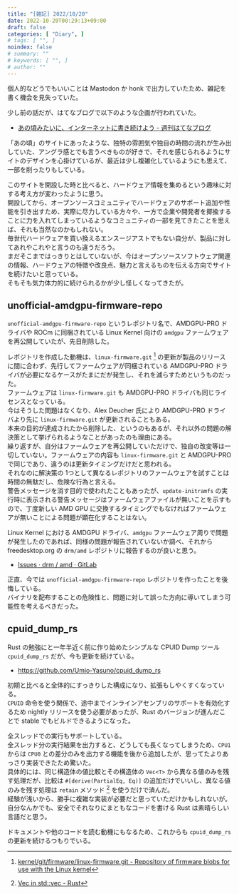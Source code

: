 ```yaml
---
title: "[雑記] 2022/10/20"
date: 2022-10-20T00:29:13+09:00
draft: false
categories: [ "Diary", ]
# tags: [ "", ]
noindex: false
# summary: ""
# keywords: [ "", ]
# author: ""
---
```


個人的などうでもいいことは Mastodon か honk で出力していたため、雑記を書く機会を見失っていた。  

少し前の話だが、はてなブログで以下のような企画が行われていた。  

 * [あの頃みたいに、インターネットに書き続けよう - 週刊はてなブログ](https://blog.hatenablog.com/entry/2022/06/13/180000)

「あの頃」のサイトにあったような、独特の雰囲気や独自の時間の流れが生み出していた、アングラ感とでも言うべきものが好きで、それを感じられるようにサイトのデザインを心掛けているが、最近は少し複雑化しているようにも思えて、一部を削ったりもしている。  

このサイトを開設した時と比べると、ハードウェア情報を集めるという趣味に対する考え方が変わったように思う。  
開設してから、オープンソースコミュニティでハードウェアのサポート追加や性能を引き出すため、実際に尽力している方々や、一方で企業や開発者を揶揄することに力を入れてしまっているようなコミュニティの一部を見てきたことを思えば、それも当然なのかもしれない。  
毎世代ハードウェアを買い換えるエンスージアストでもない自分が、製品に対してあれやこれやと言うのも違うだろう。  
まだそこまではっきりとはしていないが、今はオープンソースソフトウェア関連の情報、ハードウェアの特徴や改良点、魅力と言えるものを伝える方向でサイトを続けたいと思っている。  
そもそも気力体力的に続けられるかが少し怪しくなってきたが。  

## unofficial-amdgpu-firmware-repo
`unofficial-amdgpu-firmware-repo` というレポジトリ名で、AMDGPU-PRO ドライバや ROCm に同梱されている Linux Kernel 向けの `amdgpu` ファームウェアを再公開していたが、先日削除した。  

レポジトリを作成した動機は、`linux-firmware.git` [^linux-firmware] の更新が製品のリリースに間に合わず、先行してファームウェアが同梱されている AMDGPU-PRO ドライバが必要になるケースがたまにだが発生し、それを減らすためというものだった。  
ファームウェアは `linux-firmware.git` も AMDGPU-PRO ドライバも同じライセンスとなっている。  
今はそうした問題はなくなり、Alex Deucher 氏により AMDGPU-PRO ドライバより先に `linux-firmware.git` が更新されることもある。  
本来の目的が達成されたから削除した、というのもあるが、それ以外の問題の解決策として挙げられるようなことがあったのも理由にある。  
繰り返すが、自分はファームウェアを再公開していただけで、独自の改変等は一切していない。ファームウェアの内容も `linux-firmware.git` と AMDGPU-PRO で同じであり、違うのは更新タイミングだけだと思われる。  
それなのに解決策の 1つとして異なるレポジトリのファームウェアを試すことは時間の無駄だし、危険な行為と言える。  
警告メッセージを消す目的で使われたこともあったが、`update-initramfs` の実行時に表示される警告メッセージはファームウェアファイルが無いことを示すもので、丁度新しい AMD GPU に交換するタイミングでもなければファームウェアが無いことによる問題が顕在化することはない。  

Linux Kernel における AMDGPU ドライバ、`amdgpu` ファームウェア周りで問題が発生したのであれば、同様の問題が報告されていないか調べ、それから freedesktop.org の `drm/amd` レポジトリに報告するのが良いと思う。  

 * [Issues · drm / amd · GitLab](https://gitlab.freedesktop.org/drm/amd/-/issues)

[^linux-firmware]: [kernel/git/firmware/linux-firmware.git - Repository of firmware blobs for use with the Linux kernel](https://git.kernel.org/pub/scm/linux/kernel/git/firmware/linux-firmware.git/log/)

正直、今では `unofficial-amdgpu-firmware-repo` レポジトリを作ったことを後悔している。  
バイナリを配布することの危険性と、問題に対して誤った方向に導いてしまう可能性を考えるべきだった。  

## cpuid_dump_rs
Rust の勉強にと一年半近く前に作り始めたシンプルな CPUID Dump ツール `cpuid_dump_rs` だが、今も更新を続けている。  

 * <https://github.com/Umio-Yasuno/cpuid_dump_rs>

初期と比べると全体的にすっきりした構成になり、拡張もしやくすくなっている。  
`CPUID` 命令を使う関係で、途中までインラインアセンブリのサポートを有効化するため nightly リリースを使う必要があったが、Rust のバージョンが進んだことで stable でもビルドできるようになった。  

全スレッドでの実行もサポートしている。  
全スレッド分の実行結果を出力すると、どうしても長くなってしまうため、`CPU1` からは `CPU0` との差分のみを出力する機能を後から追加したが、思ってたよりあっさり実装できたため驚いた。  
具体的には、同じ構造体の値比較とその構造体の `Vec<T>` から異なる値のみを残す処理だが、比較は `#[derive(PartialEq, Eq)]` の追加だけでいいし、異なる値のみを残す処理は `retain` メソッド [^retain] を使うだけで済んだ。  
経験が浅いから、勝手に複雑な実装が必要だと思っていただけかもしれないが。  
自分なんかでも、安全でそれなりにまともなコードを書ける Rust は素晴らしい言語だと思う。  

ドキュメントや他のコードを読む動機にもなるため、これからも `cpuid_dump_rs` の更新を続けるつもりでいる。  

[^retain]: [Vec in std::vec - Rust](https://doc.rust-lang.org/std/vec/struct.Vec.html#method.retain)
